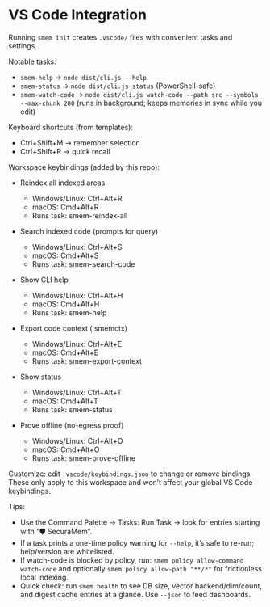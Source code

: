 # VS Code Integration

Running `smem init` creates `.vscode/` files with convenient tasks and settings.

Notable tasks:
- `smem-help` → `node dist/cli.js --help`
- `smem-status` → `node dist/cli.js status` (PowerShell-safe)
- `smem-watch-code` → `node dist/cli.js watch-code --path src --symbols --max-chunk 200` (runs in background; keeps memories in sync while you edit)

Keyboard shortcuts (from templates):
- Ctrl+Shift+M → remember selection
- Ctrl+Shift+R → quick recall

Workspace keybindings (added by this repo):
- Reindex all indexed areas
	- Windows/Linux: Ctrl+Alt+R
	- macOS: Cmd+Alt+R
	- Runs task: smem-reindex-all
- Search indexed code (prompts for query)
	- Windows/Linux: Ctrl+Alt+S
	- macOS: Cmd+Alt+S
	- Runs task: smem-search-code
- Show CLI help
	- Windows/Linux: Ctrl+Alt+H
	- macOS: Cmd+Alt+H
	- Runs task: smem-help

- Export code context (.smemctx)
	- Windows/Linux: Ctrl+Alt+E
	- macOS: Cmd+Alt+E
	- Runs task: smem-export-context

- Show status
	- Windows/Linux: Ctrl+Alt+T
	- macOS: Cmd+Alt+T
	- Runs task: smem-status

- Prove offline (no-egress proof)
	- Windows/Linux: Ctrl+Alt+O
	- macOS: Cmd+Alt+O
	- Runs task: smem-prove-offline

Customize: edit `.vscode/keybindings.json` to change or remove bindings. These only apply to this workspace and won’t affect your global VS Code keybindings.

Tips:
- Use the Command Palette → Tasks: Run Task → look for entries starting with “🛡️ SecuraMem”.
- If a task prints a one-time policy warning for `--help`, it’s safe to re-run; help/version are whitelisted.
 - If watch-code is blocked by policy, run: `smem policy allow-command watch-code` and optionally `smem policy allow-path "**/*"` for frictionless local indexing.
 - Quick check: run `smem health` to see DB size, vector backend/dim/count, and digest cache entries at a glance. Use `--json` to feed dashboards.

